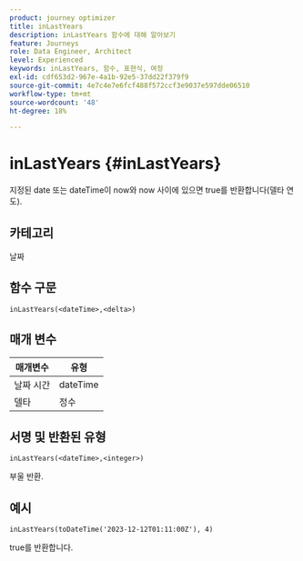 ```yaml
---
product: journey optimizer
title: inLastYears
description: inLastYears 함수에 대해 알아보기
feature: Journeys
role: Data Engineer, Architect
level: Experienced
keywords: inLastYears, 함수, 표현식, 여정
exl-id: cdf653d2-967e-4a1b-92e5-37dd22f379f9
source-git-commit: 4e7c4e7e6fcf488f572ccf3e9037e597dde06510
workflow-type: tm+mt
source-wordcount: '48'
ht-degree: 18%

---
```


# inLastYears {#inLastYears}

지정된 date 또는 dateTime이 now와 now 사이에 있으면 true를 반환합니다(델타 연도).

## 카테고리

날짜

## 함수 구문

`inLastYears(<dateTime>,<delta>)`

## 매개 변수

| 매개변수 | 유형 |
|-----------|------------------|
| 날짜 시간 | dateTime |
| 델타 | 정수 |

## 서명 및 반환된 유형

`inLastYears(<dateTime>,<integer>)`

부울 반환.

## 예시

`inLastYears(toDateTime('2023-12-12T01:11:00Z'), 4)`

true를 반환합니다.
